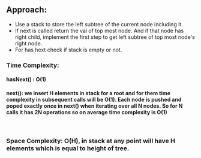 ## Approach:
* Use a stack to store the left subtree of the current node including it.
* If next is called return the val of top most node. And if that node has right child, implement the first step to get left subtree of top most node's right node.
* For has hext check if stack is empty or not.
​
### Time Complexity:
#### hasNext() : O(1)
#### next(): we insert H elements in stack for a root and for them time complexity in subsequent calls will be O(1). Each node is pushed and poped exactly once in next() when iterating over all N nodes. So for N calls it has 2N operations so on average time complexity is O(1)
​
### Space Complexity: O(H), in stack at any point will have H elements which is equal to height of tree.